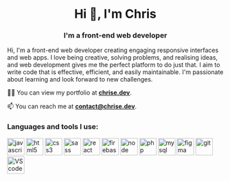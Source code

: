 <h1 align="center">Hi 👋, I'm Chris</h1>
<h3 align="center">I'm a front-end web developer</h3>

Hi, I'm a front-end web developer creating engaging responsive interfaces and web apps. I love being creative, solving
problems, and realising ideas, and web development gives me the perfect platform to do just that. I aim to write code
that is effective, efficient, and easily maintainable. I'm passionate about learning and look forward to new challenges.

👨‍💻 You can view my portfolio at [**chrise.dev**](https://chrise.dev).

📫 You can reach me at [**contact@chrise.dev**](mailto:contact@chrise.dev).

<h3 align="left">Languages and tools I use:</h3>
<img src="https://cdn.jsdelivr.net/gh/devicons/devicon/icons/javascript/javascript-original.svg" alt="javascript"
    width="40" height="40" />
<img src="https://cdn.jsdelivr.net/gh/devicons/devicon/icons/html5/html5-plain-wordmark.svg" alt="html5" width="40"
    height="40" />
<img src="https://cdn.jsdelivr.net/gh/devicons/devicon/icons/css3/css3-plain-wordmark.svg" alt="css3" width="40"
    height="40" />
<img src="https://cdn.jsdelivr.net/gh/devicons/devicon/icons/sass/sass-original.svg" alt="sass" width="40"
    height="40" />
<img src="https://cdn.jsdelivr.net/gh/devicons/devicon/icons/react/react-original-wordmark.svg" alt="react" width="40"
    height="40" />
<img src="https://cdn.jsdelivr.net/gh/devicons/devicon/icons/firebase/firebase-plain-wordmark.svg" alt="firebase" width="40"
    height="40" />
<img src="https://cdn.jsdelivr.net/gh/devicons/devicon/icons/nodejs/nodejs-original.svg" alt="node" width="40"
    height="40" />
<img src="https://cdn.jsdelivr.net/gh/devicons/devicon/icons/php/php-plain.svg" alt="php" width="40"
    height="40" />
<img src="https://cdn.jsdelivr.net/gh/devicons/devicon/icons/mysql/mysql-original-wordmark.svg" alt="mysql" width="40"
    height="40" />
<img src="https://cdn.jsdelivr.net/gh/devicons/devicon/icons/figma/figma-original.svg" alt="figma" width="40"
    height="40" />
<img src="https://cdn.jsdelivr.net/gh/devicons/devicon/icons/git/git-plain-wordmark.svg" alt="git" width="40"
    height="40" />
<img src="https://cdn.jsdelivr.net/gh/devicons/devicon/icons/vscode/vscode-original.svg" alt="VS code" width="40"
    height="40" />